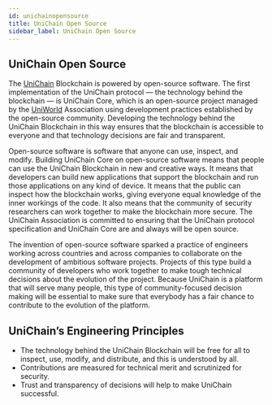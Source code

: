 ```yaml
---
id: unichainopensource
title: UniChain Open Source
sidebar_label: UniChain Open Source
---
```



## UniChain Open Source

The [UniChain](https://unichain.world) Blockchain is powered by open-source software. The first implementation of the UniChain protocol — the technology behind the blockchain — is UniChain Core, which is an open-source project managed by the [UniWorld](https://uniworld.io) Association using development practices established by the open-source community. Developing the technology behind the UniChain Blockchain in this way ensures that the blockchain is accessible to everyone and that technology decisions are fair and transparent.

Open-source software is software that anyone can use, inspect, and modify. Building UniChain Core on open-source software means that people can use the UniChain Blockchain in new and creative ways. It means that developers can build new applications that support the blockchain and run those applications on any kind of device. It means that the public can inspect how the blockchain works, giving everyone equal knowledge of the inner workings of the code. It also means that the community of security researchers can work together to make the blockchain more secure. The UniChain Association is committed to ensuring that the UniChain protocol specification and UniChain Core are and always will be open source.

The invention of open-source software sparked a practice of engineers working across countries and across companies to collaborate on the development of ambitious software projects. Projects of this type build a community of developers who work together to make tough technical decisions about the evolution of the project. Because UniChain is a platform that will serve many people, this type of community-focused decision making will be essential to make sure that everybody has a fair chance to contribute to the evolution of the platform.


## UniChain’s Engineering Principles
 - The technology behind the UniChain Blockchain will be free for all to inspect, use, modify, and distribute, and this is understood by all.
 - Contributions are measured for technical merit and scrutinized for security.
 - Trust and transparency of decisions will help to make UniChain successful.
